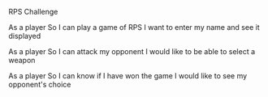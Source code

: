 RPS Challenge

As a player
So I can play a game of RPS
I want to enter my name and see it displayed

As a player
So I can attack my opponent
I would like to be able to select a weapon

As a player
So I can know if I have won the game
I would like to see my opponent's choice
